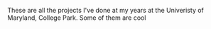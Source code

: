 
These are all the projects I've done at my years at the Univeristy of Maryland, College Park. Some of them are cool
